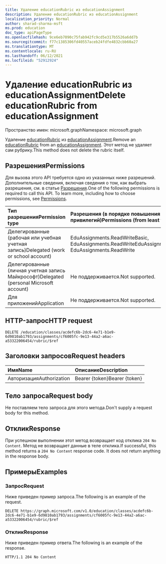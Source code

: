 ```yaml
---
title: Удаление educationRubric из educationAssignment
description: Удаление educationRubric из educationAssignment
localization_priority: Normal
author: sharad-sharma-msft
ms.prod: education
doc_type: apiPageType
ms.openlocfilehash: 9ce6eb7090c75fab942fc9cd5e317b5526a6dd7b
ms.sourcegitcommit: f77c1385306fd40557aceb24fdfe4832cbb60a27
ms.translationtype: MT
ms.contentlocale: ru-RU
ms.lasthandoff: 06/12/2021
ms.locfileid: "52912924"
---
```

# <a name="delete-educationrubric-from-educationassignment"></a><span data-ttu-id="fe29e-103">Удаление educationRubric из educationAssignment</span><span class="sxs-lookup"><span data-stu-id="fe29e-103">Delete educationRubric from educationAssignment</span></span>

<span data-ttu-id="fe29e-104">Пространство имен: microsoft.graph</span><span class="sxs-lookup"><span data-stu-id="fe29e-104">Namespace: microsoft.graph</span></span>

<span data-ttu-id="fe29e-105">Удаление [educationRubric](../resources/educationrubric.md) из [educationAssignment](../resources/educationassignment.md).</span><span class="sxs-lookup"><span data-stu-id="fe29e-105">Remove an [educationRubric](../resources/educationrubric.md) from an [educationAssignment](../resources/educationassignment.md).</span></span>
<span data-ttu-id="fe29e-106">Этот метод не удаляет сам рубрику.</span><span class="sxs-lookup"><span data-stu-id="fe29e-106">This method does not delete the rubric itself.</span></span>

## <a name="permissions"></a><span data-ttu-id="fe29e-107">Разрешения</span><span class="sxs-lookup"><span data-stu-id="fe29e-107">Permissions</span></span>

<span data-ttu-id="fe29e-p102">Для вызова этого API требуется одно из указанных ниже разрешений. Дополнительные сведения, включая сведения о том, как выбрать разрешения, см. в статье [Разрешения](/graph/permissions-reference).</span><span class="sxs-lookup"><span data-stu-id="fe29e-p102">One of the following permissions is required to call this API. To learn more, including how to choose permissions, see [Permissions](/graph/permissions-reference).</span></span>

| <span data-ttu-id="fe29e-110">Тип разрешения</span><span class="sxs-lookup"><span data-stu-id="fe29e-110">Permission type</span></span>                        | <span data-ttu-id="fe29e-111">Разрешения (в порядке повышения привилегий)</span><span class="sxs-lookup"><span data-stu-id="fe29e-111">Permissions (from least to most privileged)</span></span> |
|:---------------------------------------|:--------------------------------------------|
| <span data-ttu-id="fe29e-112">Делегированные (рабочая или учебная учетная запись)</span><span class="sxs-lookup"><span data-stu-id="fe29e-112">Delegated (work or school account)</span></span>     | <span data-ttu-id="fe29e-113">EduAssignments.ReadWriteBasic, EduAssignments.ReadWrite</span><span class="sxs-lookup"><span data-stu-id="fe29e-113">EduAssignments.ReadWriteBasic, EduAssignments.ReadWrite</span></span> |
| <span data-ttu-id="fe29e-114">Делегированные (личная учетная запись Майкрософт)</span><span class="sxs-lookup"><span data-stu-id="fe29e-114">Delegated (personal Microsoft account)</span></span> | <span data-ttu-id="fe29e-115">Не поддерживается.</span><span class="sxs-lookup"><span data-stu-id="fe29e-115">Not supported.</span></span> |
| <span data-ttu-id="fe29e-116">Для приложений</span><span class="sxs-lookup"><span data-stu-id="fe29e-116">Application</span></span>                            | <span data-ttu-id="fe29e-117">Не поддерживается.</span><span class="sxs-lookup"><span data-stu-id="fe29e-117">Not supported.</span></span> |

## <a name="http-request"></a><span data-ttu-id="fe29e-118">HTTP-запрос</span><span class="sxs-lookup"><span data-stu-id="fe29e-118">HTTP request</span></span>

<!-- { "blockType": "ignored" } -->

```http
DELETE /education/classes/acdefc6b-2dc6-4e71-b1e9-6d9810ab1793/assignments/cf6005fc-9e13-44a2-a6ac-a53322006454/rubric/$ref
```

## <a name="request-headers"></a><span data-ttu-id="fe29e-119">Заголовки запросов</span><span class="sxs-lookup"><span data-stu-id="fe29e-119">Request headers</span></span>

| <span data-ttu-id="fe29e-120">Имя</span><span class="sxs-lookup"><span data-stu-id="fe29e-120">Name</span></span>          | <span data-ttu-id="fe29e-121">Описание</span><span class="sxs-lookup"><span data-stu-id="fe29e-121">Description</span></span>   |
|:--------------|:--------------|
| <span data-ttu-id="fe29e-122">Авторизация</span><span class="sxs-lookup"><span data-stu-id="fe29e-122">Authorization</span></span> | <span data-ttu-id="fe29e-123">Bearer {token}</span><span class="sxs-lookup"><span data-stu-id="fe29e-123">Bearer {token}</span></span> |

## <a name="request-body"></a><span data-ttu-id="fe29e-124">Тело запроса</span><span class="sxs-lookup"><span data-stu-id="fe29e-124">Request body</span></span>

<span data-ttu-id="fe29e-125">Не поставляем тело запроса для этого метода.</span><span class="sxs-lookup"><span data-stu-id="fe29e-125">Don't supply a request body for this method.</span></span>

## <a name="response"></a><span data-ttu-id="fe29e-126">Отклик</span><span class="sxs-lookup"><span data-stu-id="fe29e-126">Response</span></span>

<span data-ttu-id="fe29e-p103">При успешном выполнении этот метод возвращает код отклика `204 No Content`. Метод не возвращает данные в теле отклика.</span><span class="sxs-lookup"><span data-stu-id="fe29e-p103">If successful, this method returns a `204 No Content` response code. It does not return anything in the response body.</span></span>

## <a name="examples"></a><span data-ttu-id="fe29e-129">Примеры</span><span class="sxs-lookup"><span data-stu-id="fe29e-129">Examples</span></span>

### <a name="request"></a><span data-ttu-id="fe29e-130">Запрос</span><span class="sxs-lookup"><span data-stu-id="fe29e-130">Request</span></span>

<span data-ttu-id="fe29e-131">Ниже приведен пример запроса.</span><span class="sxs-lookup"><span data-stu-id="fe29e-131">The following is an example of the request.</span></span>

<!-- {
  "blockType": "request",
  "name": "delete_educationrubric_from_educationassignment"
}-->

```http
DELETE https://graph.microsoft.com/v1.0/education/classes/acdefc6b-2dc6-4e71-b1e9-6d9810ab1793/assignments/cf6005fc-9e13-44a2-a6ac-a53322006454/rubric/$ref
```

### <a name="response"></a><span data-ttu-id="fe29e-132">Отклик</span><span class="sxs-lookup"><span data-stu-id="fe29e-132">Response</span></span>

<span data-ttu-id="fe29e-133">Ниже приведен пример ответа.</span><span class="sxs-lookup"><span data-stu-id="fe29e-133">The following is an example of the response.</span></span>

<!-- {
  "blockType": "response",
  "truncated": true
} -->

```http
HTTP/1.1 204 No Content
```

<!-- uuid: 16cd6b66-4b1a-43a1-adaf-3a886856ed98
2019-02-04 14:57:30 UTC -->
<!-- {
  "type": "#page.annotation",
  "description": "Delete educationRubric",
  "keywords": "",
  "section": "documentation",
  "tocPath": ""
}-->


